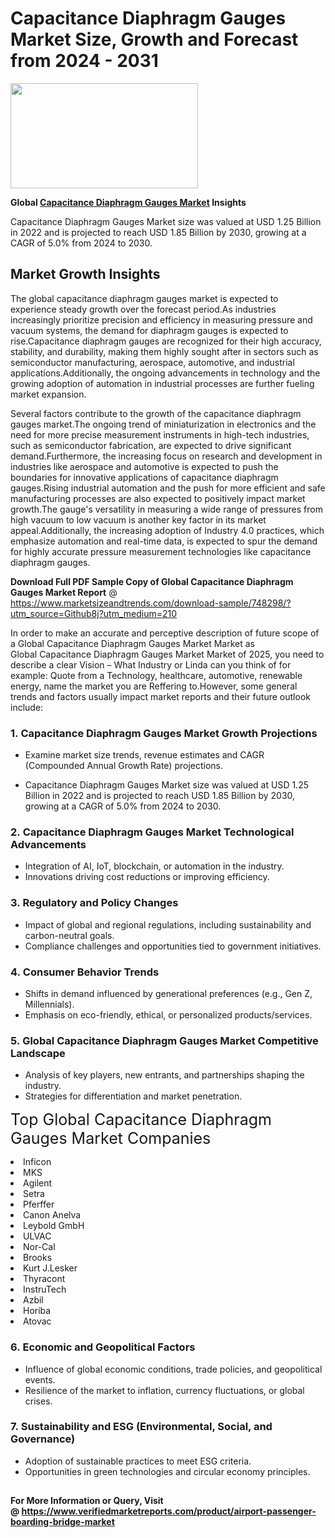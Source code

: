 <H1>Capacitance Diaphragm Gauges Market Size, Growth and Forecast from 2024 - 2031</H1><img class="aligncenter size-medium wp-image-584254" src="https://thirdeyenews.in/wp-content/uploads/2024/09/Global-Market-Research-300x168.jpeg" alt="" width="300" height="168" /><p><strong>Global&nbsp;<a href="https://www.marketsizeandtrends.com/download-sample/748298/?utm_source=Github8j?utm_medium=210">Capacitance Diaphragm Gauges Market</a> Insights</strong></p><p>Capacitance Diaphragm Gauges Market size was valued at USD 1.25 Billion in 2022 and is projected to reach USD 1.85 Billion by 2030, growing at a CAGR of 5.0% from 2024 to 2030.</p><p><h2>Market Growth Insights</h2> <p>The global capacitance diaphragm gauges market is expected to experience steady growth over the forecast period.As industries increasingly prioritize precision and efficiency in measuring pressure and vacuum systems, the demand for diaphragm gauges is expected to rise.Capacitance diaphragm gauges are recognized for their high accuracy, stability, and durability, making them highly sought after in sectors such as semiconductor manufacturing, aerospace, automotive, and industrial applications.Additionally, the ongoing advancements in technology and the growing adoption of automation in industrial processes are further fueling market expansion.</p> <p>Several factors contribute to the growth of the capacitance diaphragm gauges market.The ongoing trend of miniaturization in electronics and the need for more precise measurement instruments in high-tech industries, such as semiconductor fabrication, are expected to drive significant demand.Furthermore, the increasing focus on research and development in industries like aerospace and automotive is expected to push the boundaries for innovative applications of capacitance diaphragm gauges.Rising industrial automation and the push for more efficient and safe manufacturing processes are also expected to positively impact market growth.The gauge's versatility in measuring a wide range of pressures from high vacuum to low vacuum is another key factor in its market appeal.Additionally, the increasing adoption of Industry 4.0 practices, which emphasize automation and real-time data, is expected to spur the demand for highly accurate pressure measurement technologies like capacitance diaphragm gauges.</p> <p><span class=""><strong>Download Full PDF Sample Copy of Global Capacitance Diaphragm Gauges Market Report</strong> @ <a href="https://www.marketsizeandtrends.com/download-sample/748298/?utm_source=Github8j?utm_medium=210" target="_blank">https://www.marketsizeandtrends.com/download-sample/748298/?utm_source=Github8j?utm_medium=210</a></span></p><p>In order to make an accurate and perceptive description of future scope of a Global&nbsp;Capacitance Diaphragm Gauges Market Market as Global&nbsp;Capacitance Diaphragm Gauges Market Market of 2025, you need to describe a clear Vision &ndash; What Industry or Linda can you think of for example: Quote from a Technology, healthcare, automotive, renewable energy, name the market you are Reffering to.However, some general trends and factors usually impact market reports and their future outlook include:</p><h3>1.&nbsp;<strong>Capacitance Diaphragm Gauges Market Growth Projections</strong></h3><ul><li>Examine market size trends, revenue estimates and CAGR (Compounded Annual Growth Rate) projections.</li><li><p>Capacitance Diaphragm Gauges Market size was valued at USD 1.25 Billion in 2022 and is projected to reach USD 1.85 Billion by 2030, growing at a CAGR of 5.0% from 2024 to 2030.</p></li></ul><h3>2.&nbsp;<strong>Capacitance Diaphragm Gauges Market Technological Advancements</strong></h3><ul><li>Integration of AI, IoT, blockchain, or automation in the industry.</li><li>Innovations driving cost reductions or improving efficiency.</li></ul><h3>3.&nbsp;<strong>Regulatory and Policy Changes</strong></h3><ul><li>Impact of global and regional regulations, including sustainability and carbon-neutral goals.</li><li>Compliance challenges and opportunities tied to government initiatives.</li></ul><h3>4.&nbsp;<strong>Consumer Behavior Trends</strong></h3><ul><li>Shifts in demand influenced by generational preferences (e.g., Gen Z, Millennials).</li><li>Emphasis on eco-friendly, ethical, or personalized products/services.</li></ul><h3>5.&nbsp;<strong>Global Capacitance Diaphragm Gauges Market Competitive Landscape</strong></h3><ul><li>Analysis of key players, new entrants, and partnerships shaping the industry.</li><li>Strategies for differentiation and market penetration.</li></ul><p data-pm-slice="1 1 []"><span style="color: inherit; font-family: inherit; font-size: 25px;">Top Global Capacitance Diaphragm Gauges Market Companies</span></p><div class="" data-test-id=""><p><li>Inficon</li><li> MKS</li><li> Agilent</li><li> Setra</li><li> Pferffer</li><li> Canon Anelva</li><li> Leybold GmbH</li><li> ULVAC</li><li> Nor-Cal</li><li> Brooks</li><li> Kurt J.Lesker</li><li> Thyracont</li><li> InstruTech</li><li> Azbil</li><li> Horiba</li><li> Atovac</li></p></div><h3>6.&nbsp;<strong>Economic and Geopolitical Factors</strong></h3><ul><li>Influence of global economic conditions, trade policies, and geopolitical events.</li><li>Resilience of the market to inflation, currency fluctuations, or global crises.</li></ul><h3>7.&nbsp;<strong>Sustainability and ESG (Environmental, Social, and Governance)</strong></h3><ul><li>Adoption of sustainable practices to meet ESG criteria.</li><li>Opportunities in green technologies and circular economy principles.</li></ul><h2><strong style="font-size: 14px;">For More Information or Query, Visit @&nbsp;</strong><a style="background-color: #ffffff; font-size: 14px;" href="https://www.marketsizeandtrends.com/report/capacitance-diaphragm-gauges-market/" target="_blank">https://www.verifiedmarketreports.com/product/airport-passenger-boarding-bridge-market</a></h2>